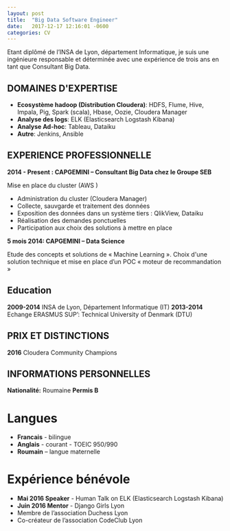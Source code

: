 ```yaml
---
layout: post
title:  "Big Data Software Engineer"
date:   2017-12-17 12:16:01 -0600
categories: CV
---
```


Etant diplômé de l’INSA de Lyon, département Informatique, je suis une ingénieure responsable et déterminée avec une expérience de trois ans en tant que Consultant Big Data. 

## DOMAINES D'EXPERTISE
- __Ecosystème hadoop (Distribution Cloudera)__: HDFS, Flume, Hive, Impala, Pig, Spark (scala), Hbase, Oozie, Cloudera Manager
- __Analyse des logs__: ELK (Elasticsearch Logstash Kibana)
- __Analyse Ad-hoc__: Tableau, Dataiku
- __Autre__: Jenkins, Ansible


## EXPERIENCE PROFESSIONNELLE

__2014 - Present : CAPGEMINI – Consultant Big Data chez le Groupe SEB__

Mise en place du cluster (AWS )
-	 Administration du cluster (Cloudera Manager)
-	 Collecte, sauvgarde et traitement des données 
-	 Exposition des données dans un système tiers : QlikView, Dataiku
-	 Réalisation des demandes ponctuelles
-	 Participation aux choix des solutions à mettre en place

__5 mois 2014: CAPGEMINI – Data Science__

Etude des concepts et solutions de « Machine Learning ». Choix d'une solution technique et mise en place d’un POC « moteur de recommandation »


## Education
__2009-2014__	INSA de Lyon, Département Informatique (IT)
__2013-2014__	   Echange ERASMUS SUP’: Technical University of Denmark (DTU)

## PRIX ET DISTINCTIONS
__2016__		   Cloudera Community Champions

## INFORMATIONS PERSONNELLES
__Nationalité:__ Roumaine
__Permis B__

# Langues
-	__Francais__ - bilingue
-	__Anglais__ - courant - TOEIC 950/990
-	__Roumain__ – langue maternelle

# Expérience bénévole
- __Mai 2016 Speaker__  - Human Talk on ELK (Elasticsearch Logstash Kibana)
-	__Juin 2016 Mentor__ - Django Girls Lyon
-	Membre de l’association Duchess Lyon
-	Co-créateur de l’association CodeClub Lyon
